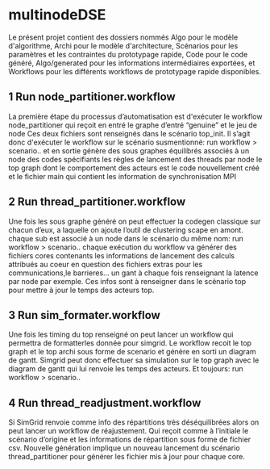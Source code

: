# multinodeDSE
Le présent projet contient des dossiers nommés Algo pour le modèle d'algorithme, Archi pour le modèle d'architecture, Scénarios pour les paramètres et les contraintes du prototypage rapide, Code pour le code généré, Algo/generated pour les informations intermédiaires exportées, et Workflows pour les différents workflows de prototypage rapide disponibles.

## 1 Run node_partitioner.workflow
La première étape du processus d’automatisation est d'exécuter le workflow node_partitioner qui reçoit en entré 
	le graphe d’entré “genuine” 
	et le jeu de node 
Ces deux fichiers sont renseignés dans le scénario top_init.
Il s’agit donc d'exécuter le workflow sur le scénario susmentionné: run workflow > scenario..
et en sortie génère 
	des sous graphes équilibrés associés à un node
	des codes spécifiants les règles de lancement des threads par node
	le top graph dont le comportement des acteurs est le code nouvellement créé
	et le fichier main qui contient les information de synchronisation MPI


## 2 Run thread_partitioner.workflow
Une fois les sous graphe généré on peut effectuer la codegen classique sur chacun d’eux, a laquelle on ajoute l’outil de clustering scape en amont.
chaque sub est associé à un node dans le scénario du même nom:  run workflow > scenario..
chaque exécution du workflow va générer
	des fichiers cores contenants  les informations de lancement des calculs attribués au coeur en question
	des fichiers extras pour les communications,le barrieres…
	un gant à chaque fois renseignant la latence par node par exemple. Ces infos sont à renseigner dans le scénario top pour mettre à jour le temps des acteurs top.

## 3 Run sim_formater.workflow
Une fois les timing du top renseigné on peut lancer un workflow qui permettra de formatterles donnée pour simgrid.
Le workflow recoit le top graph et le top archi sous forme de scenario et génère en sorti un diagram de gantt.
Simgrid peut donc effectuer sa simulation sur le top graph avec le diagram de gantt qui lui renvoie les temps des acteurs.
Et toujours:  run workflow > scenario..

## 4 Run thread_readjustment.workflow
Si SimGrid renvoie comme info des répartitions très déséquilibrées alors on peut lancer un workflow de réajustement.
Qui reçoit comme à l’initiale le scénario d’origine et les informations de répartition sous forme de fichier csv.
Nouvelle génération implique un nouveau lancement du scénario thread_partitioner pour générer les fichier mis à jour pour chaque core.

